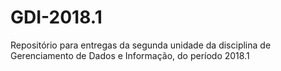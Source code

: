 # GDI-2018.1
Repositório para entregas da segunda unidade da disciplina de Gerenciamento de Dados e Informação, do período 2018.1
